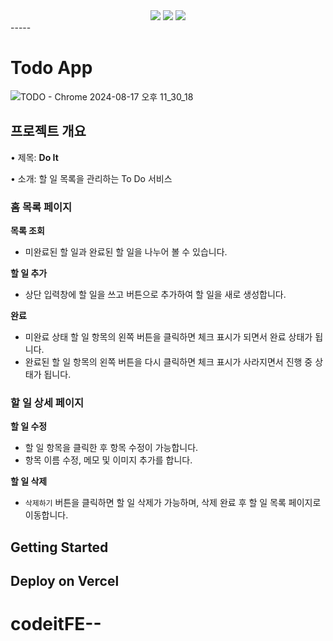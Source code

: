 <div align="center">
<img src="https://img.shields.io/badge/TypeScript-007ACC?style=for-the-badge&logo=typescript&logoColor=white" />
<img src="https://img.shields.io/badge/Next.js-000?logo=nextdotjs&logoColor=fff&style=for-the-badge" />
<img src="https://img.shields.io/badge/styled--components-DB7093?style=for-the-badge&logo=styled-components&logoColor=white" />
</div>
-----

# Todo App
![TODO - Chrome 2024-08-17 오후 11_30_18](https://github.com/user-attachments/assets/889f3c6e-e763-4864-84fb-44bcb6a3bfb8)

## **프로젝트 개요**

• 제목: **Do It**

• 소개: 할 일 목록을 관리하는 To Do 서비스

### 홈 목록 페이지

**목록 조회**

- 미완료된 할 일과 완료된 할 일을 나누어 볼 수 있습니다.

**할 일 추가**

- 상단 입력창에 할 일을 쓰고 버튼으로 추가하여 할 일을 새로 생성합니다.

**완료**

- 미완료 상태 할 일 항목의 왼쪽 버튼을 클릭하면 체크 표시가 되면서 완료 상태가 됩니다.
- 완료된 할 일 항목의 왼쪽 버튼을 다시 클릭하면 체크 표시가 사라지면서 진행 중 상태가 됩니다.

### 할 일 상세 페이지

**할 일 수정**

- 할 일 항목을 클릭한 후 항목 수정이 가능합니다.
- 항목 이름 수정, 메모 및 이미지 추가를 합니다.

**할 일 삭제**

- `삭제하기` 버튼을 클릭하면 할 일 삭제가 가능하며, 삭제 완료 후 할 일 목록 페이지로 이동합니다.


## Getting Started


## Deploy on Vercel

# codeitFE--
